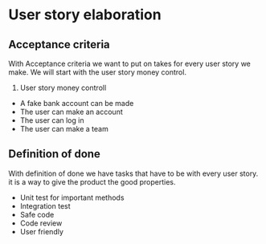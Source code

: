 # User story elaboration

## Acceptance criteria
With Acceptance criteria we want to put on takes for every user story we make. We will start with the user story money control.
1. User story money controll
*	A fake bank account can be made
* The user can make an account
*	The user can log in
*	The user can make a team

## Definition of done
With definition of done we have tasks that have to be with every user story. it is a way to give the product the good properties. 
* Unit test for important methods
* Integration test
* Safe code
* Code review 
* User friendly 
